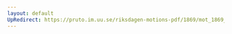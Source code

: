 ```yaml
---
layout: default
UpRedirect: https://pruto.im.uu.se/riksdagen-motions-pdf/1869/mot_1869__ak__129.pdf
---
```

